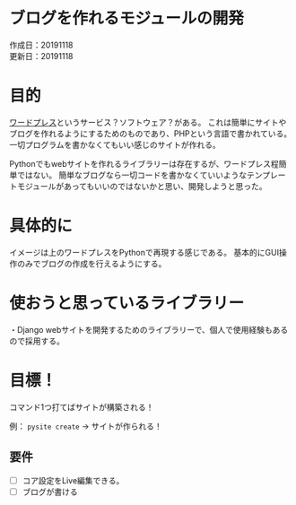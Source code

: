 # ブログを作れるモジュールの開発

作成日：20191118\
更新日：20191118

# 目的
[ワードプレス](https://ja.wordpress.com/)というサービス？ソフトウェア？がある。
これは簡単にサイトやブログを作れるようにするためのものであり、PHPという言語で書かれている。
一切プログラムを書かなくてもいい感じのサイトが作れる。

Pythonでもwebサイトを作れるライブラリーは存在するが、ワードプレス程簡単ではない。
簡単なブログなら一切コードを書かなくていいようなテンプレートモジュールがあってもいいのではないかと思い、開発しようと思った。

# 具体的に
イメージは上のワードプレスをPythonで再現する感じである。
基本的にGUI操作のみでブログの作成を行えるようにする。

# 使おうと思っているライブラリー
・Django
webサイトを開発するためのライブラリーで、個人で使用経験もあるので採用する。

# 目標！

コマンド1つ打てばサイトが構築される！

例： `pysite create` -> サイトが作られる！

## 要件
- [ ] コア設定をLive編集できる。
- [ ] ブログが書ける